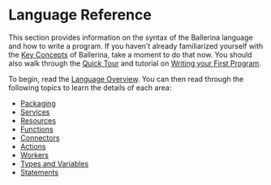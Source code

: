# Language Reference

This section provides information on the syntax of the Ballerina language and how to write a program. If you haven't already familiarized yourself with the [Key Concepts](../key-concepts.md) of Ballerina, take a moment to do that now. You should also walk through the [Quick Tour](../quick-tour.md) and tutorial on [Writing your First Program](../tutorials/first-program.md). 

To begin, read the [Language Overview](lang-overview.md). You can then read through the following topics to learn the details of each area:

- [Packaging](packaging.md)
- [Services](services.md)
- [Resources](resources.md)
- [Functions](functions.md)
- [Connectors](connectors.md)
- [Actions](actions.md)
- [Workers](workers.md)
- [Types and Variables](types-variables.md)
- [Statements](statements.md)
